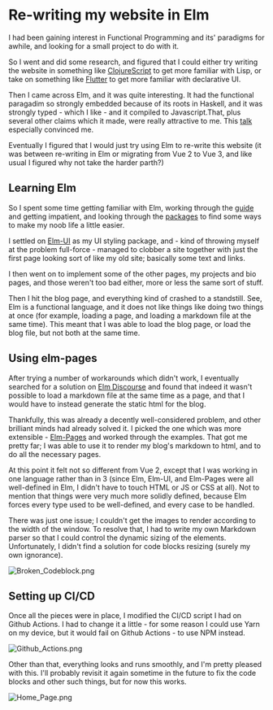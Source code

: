 # Re-writing my website in Elm

I had been gaining interest in Functional Programming and its' paradigms for awhile, and looking for a small project to do with it. 

So I went and did some research, and figured that I could either try writing the website in something like [ClojureScript](https://clojurescript.org/) to get more familiar with Lisp, or take on something like [Flutter](https://flutter.dev/) to get more familiar with declarative UI. 

Then I came across Elm, and it was quite interesting. It had the functional paragadim so strongly embedded because of its roots in Haskell, and it was strongly typed - which I like - and it compiled to Javascript.That, plus several other claims which it made, were really attractive to me. This [talk](https://www.youtube.com/watch?v=kEitFAY7Gc8) especially convinced me.

Eventually I figured that I would just try using Elm to re-write this website (it was between re-writing in Elm or migrating from Vue 2 to Vue 3, and like usual I figured why not take the harder parth?)

## Learning Elm

So I spent some time getting familiar with Elm, working through the [guide](https://guide.elm-lang.org/) and getting impatient, and looking through the [packages](https://package.elm-lang.org/) to find some ways to make my noob life a little easier. 

I settled on [Elm-UI](https://package.elm-lang.org/packages/mdgriffith/elm-ui/latest/) as my UI styling package, and - kind of throwing myself at the problem full-force - managed to clobber a site together with just the first page looking sort of like my old site; basically some text and links. 

I then went on to implement some of the other pages, my projects and bio pages, and those weren't too bad either, more or less the same sort of stuff.

Then I hit the blog page, and everything kind of crashed to a standstill. See, Elm is a functional language, and it does not like things like doing two things at once (for example, loading a page, and loading a markdown file at the same time). This meant that I was able to load the blog page, or load the blog file, but not both at the same time. 

## Using elm-pages

After trying a number of workarounds which didn't work, I eventually searched for a solution on [Elm Discourse](https://discourse.elm-lang.org/) and found that indeed it wasn't possible to load a markdown file at the same time as a page, and that I would have to instead generate the static html for the blog. 

Thankfully, this was already a decently well-considered problem, and other brilliant minds had already solved it. I picked the one which was more extensible - [Elm-Pages](https://elm-pages.com/) and worked through the examples. That got me pretty far; I was able to use it to render my blog's markdown to html, and to do all the necessary pages. 

At this point it felt not so different from Vue 2, except that I was working in one language rather than in 3 (since Elm, Elm-UI, and Elm-Pages were all well-defined in Elm, I didn't have to touch HTML or JS or CSS at all). Not to mention that things were very much more solidly defined, because Elm forces every type used to be well-defined, and every case to be handled.

There was just one issue; I couldn't get the images to render according to the width of the window. To resolve that, I had to write my own Markdown parser so that I could control the dynamic sizing of the elements. Unfortunately, I didn't find a solution for code blocks resizing (surely my own ignorance).

![Broken_Codeblock.png](../assets/blog/2022_02_02_Elm_Website/Broken_Codeblock.png)

## Setting up CI/CD

Once all the pieces were in place, I modified the CI/CD script I had on Github Actions. I had to change it a little - for some reason I could use Yarn on my device, but it would fail on Github Actions - to use NPM instead. 

![Github_Actions.png](../assets/blog/2022_02_02_Elm_Website/Github_Actions.png)

Other than that, everything looks and runs smoothly, and I'm pretty pleased with this. I'll probably revisit it again sometime in the future to fix the code blocks and other such things, but for now this works.

![Home_Page.png](../assets/blog/2022_02_02_Elm_Website/Home_Page.png)

